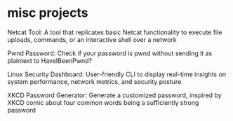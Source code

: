 # misc projects

Netcat Tool: A tool that replicates basic Netcat functionality to execute file uploads, commands, or an interactive shell over a network

Pwnd Password: Check if your password is pwnd without sending it as plaintext to HaveIBeenPwnd?

Linux Security Dashboard: User-friendly CLI to display real-time insights on system performance, network metrics, and security posture 

XKCD Password Generator: Generate a customized password, inspired by XKCD comic about four common words being a sufficiently strong password
